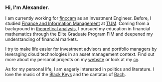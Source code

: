 ### Hi, I'm Alexander.

I am currently working for [finccam](https://finccam.com) as an Investment Engineer. Before, I studied [Finance and Information Management](http://www.fim-master.de/) at [TUM](https://tum.de). Coming from a background in [theoretical analysis](https://xkcd.com/435/), I pursued my education in financial mathematics through the Elite Graduate Program FIM and deepened my understanding of financial markets.

I try to make life easier for investment advisors and portfolio managers by leveraging cloud technologies in an asset management context. Find out more about my personal projects on my [website](http://akammerer.de/) or look at my [cv](http://akammerer.de/cv.pdf).

As for my personal life, I am eagerly interested in politics and literature. I love the music of the [Black Keys](https://open.spotify.com/artist/7mnBLXK823vNxN3UWB7Gfz) and the cantatas of [Bach](https://open.spotify.com/artist/5aIqB5nVVvmFsvSdExz408).
